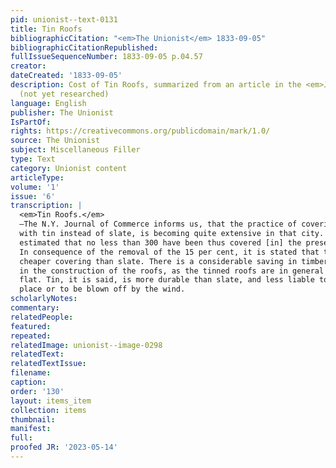 ```yaml
---
pid: unionist--text-0131
title: Tin Roofs
bibliographicCitation: "<em>The Unionist</em> 1833-09-05"
bibliographicCitationRepublished: 
fullIssueSequenceNumber: 1833-09-05 p.04.57
creator: 
dateCreated: '1833-09-05'
description: Cost of Tin Roofs, summarized from an article in the <em>Journal of Commerce</em>
  (not yet researched)
language: English
publisher: The Unionist
IsPartOf: 
rights: https://creativecommons.org/publicdomain/mark/1.0/
source: The Unionist
subject: Miscellaneous Filler
type: Text
category: Unionist content
articleType: 
volume: '1'
issue: '6'
transcription: |
  <em>Tin Roofs.</em>
  —The N.Y. Journal of Commerce informs us, that the practice of covering roofs
  with tin instead of slate, is becoming quite extensive in that city. It is
  estimated that no less than 300 have been thus covered [in] the present season.
  In consequence of the removal of the 15 per cent, it is stated that tin is a
  cheaper covering than slate. There is a considerable saving in timber and labor
  in the construction of the roofs, as the tinned roofs are in general nearly
  flat. Tin, it is said, is more durable than slate, and less liable to get out of
  place or to be blown off by the wind.
scholarlyNotes: 
commentary: 
relatedPeople: 
featured: 
repeated: 
relatedImage: unionist--image-0298
relatedText: 
relatedTextIssue: 
filename: 
caption: 
order: '130'
layout: items_item
collection: items
thumbnail: 
manifest: 
full: 
proofed JR: '2023-05-14'
---
```

